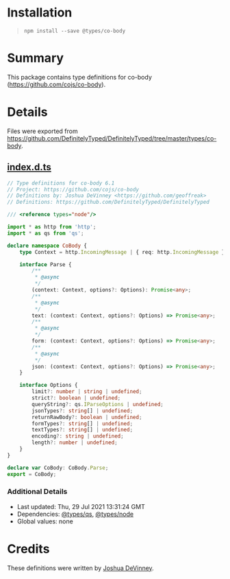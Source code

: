 # Installation
> `npm install --save @types/co-body`

# Summary
This package contains type definitions for co-body (https://github.com/cojs/co-body).

# Details
Files were exported from https://github.com/DefinitelyTyped/DefinitelyTyped/tree/master/types/co-body.
## [index.d.ts](https://github.com/DefinitelyTyped/DefinitelyTyped/tree/master/types/co-body/index.d.ts)
````ts
// Type definitions for co-body 6.1
// Project: https://github.com/cojs/co-body
// Definitions by: Joshua DeVinney <https://github.com/geoffreak>
// Definitions: https://github.com/DefinitelyTyped/DefinitelyTyped

/// <reference types="node"/>

import * as http from 'http';
import * as qs from 'qs';

declare namespace CoBody {
    type Context = http.IncomingMessage | { req: http.IncomingMessage };

    interface Parse {
        /**
         * @async
         */
        (context: Context, options?: Options): Promise<any>;
        /**
         * @async
         */
        text: (context: Context, options?: Options) => Promise<any>;
        /**
         * @async
         */
        form: (context: Context, options?: Options) => Promise<any>;
        /**
         * @async
         */
        json: (context: Context, options?: Options) => Promise<any>;
    }

    interface Options {
        limit?: number | string | undefined;
        strict?: boolean | undefined;
        queryString?: qs.IParseOptions | undefined;
        jsonTypes?: string[] | undefined;
        returnRawBody?: boolean | undefined;
        formTypes?: string[] | undefined;
        textTypes?: string[] | undefined;
        encoding?: string | undefined;
        length?: number | undefined;
    }
}

declare var CoBody: CoBody.Parse;
export = CoBody;

````

### Additional Details
 * Last updated: Thu, 29 Jul 2021 13:31:24 GMT
 * Dependencies: [@types/qs](https://npmjs.com/package/@types/qs), [@types/node](https://npmjs.com/package/@types/node)
 * Global values: none

# Credits
These definitions were written by [Joshua DeVinney](https://github.com/geoffreak).
